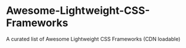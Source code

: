# Awesome-Lightweight-CSS-Frameworks
A curated list of Awesome Lightweight CSS Frameworks (CDN loadable)

